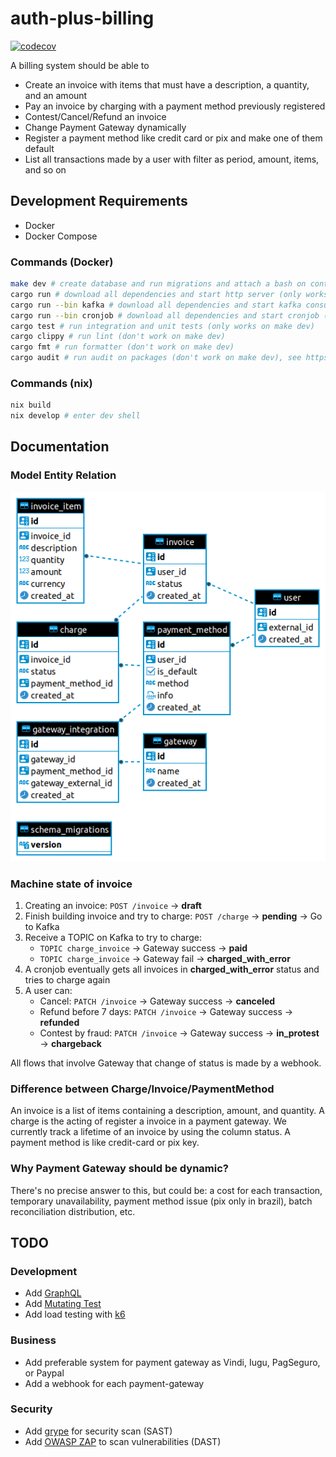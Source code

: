 # auth-plus-billing

[![codecov](https://codecov.io/gh/auth-plus/auth-plus-billing/branch/main/graph/badge.svg?token=PO6CQJDQJH)](https://codecov.io/gh/auth-plus/auth-plus-billing)

A billing system should be able to

- Create an invoice with items that must have a description, a quantity, and an amount
- Pay an invoice by charging with a payment method previously registered
- Contest/Cancel/Refund an invoice
- Change Payment Gateway dynamically
- Register a payment method like credit card or pix and make one of them default
- List all transactions made by a user with filter as period, amount, items, and so on

## Development Requirements

- Docker
- Docker Compose

### Commands (Docker)

```bash
make dev # create database and run migrations and attach a bash on container
cargo run # download all dependencies and start http server (only works on make dev)
cargo run --bin kafka # download all dependencies and start kafka consumer server (only works on make dev)
cargo run --bin cronjob # download all dependencies and start cronjob (only works on make dev)
cargo test # run integration and unit tests (only works on make dev)
cargo clippy # run lint (don't work on make dev)
cargo fmt # run formatter (don't work on make dev)
cargo audit # run audit on packages (don't work on make dev), see https://crates.io/crates/cargo-audit
```

### Commands (nix)

```bash
nix build
nix develop # enter dev shell
```

## Documentation

### Model Entity Relation

![diagram made by DBeaver](/db/MER.png "Database Diagram")

### Machine state of invoice

1. Creating an invoice: `POST /invoice` -> **draft**
2. Finish building invoice and try to charge: `POST /charge` -> **pending** -> Go to Kafka
3. Receive a TOPIC on Kafka to try to charge:
    - `TOPIC charge_invoice` -> Gateway success -> **paid**
    - `TOPIC charge_invoice` -> Gateway fail -> **charged_with_error**
4. A cronjob eventually gets all invoices in **charged_with_error** status and tries to charge again
5. A user can:
    - Cancel: `PATCH /invoice` -> Gateway success -> **canceled**
    - Refund before 7 days: `PATCH /invoice` -> Gateway success -> **refunded**
    - Contest by fraud: `PATCH /invoice` -> Gateway success -> **in_protest** -> **chargeback**

All flows that involve Gateway that change of status is made by a webhook.

### Difference between Charge/Invoice/PaymentMethod

An invoice is a list of items containing a description, amount, and quantity. A charge is the acting of register a invoice in a payment gateway. We currently track a lifetime of an invoice by using the column status. A payment method is like credit-card or pix key.

### Why Payment Gateway should be dynamic?

There's no precise answer to this, but could be: a cost for each transaction, temporary unavailability, payment method issue (pix only in brazil), batch reconciliation distribution,  etc.

## TODO

### Development

- Add [GraphQL](https://github.com/graphql-rust/juniper)
- Add [Mutating Test](https://github.com/llogiq/mutagen)
- Add load testing with [k6](https://k6.io/docs/)

### Business

- Add preferable system for payment gateway as Vindi, Iugu, PagSeguro, or Paypal
- Add a webhook for each payment-gateway

### Security

- Add [grype](https://github.com/anchore/grype) for security scan (SAST)
- Add [OWASP ZAP](https://owasp.org/www-project-zap/) to scan vulnerabilities (DAST)
